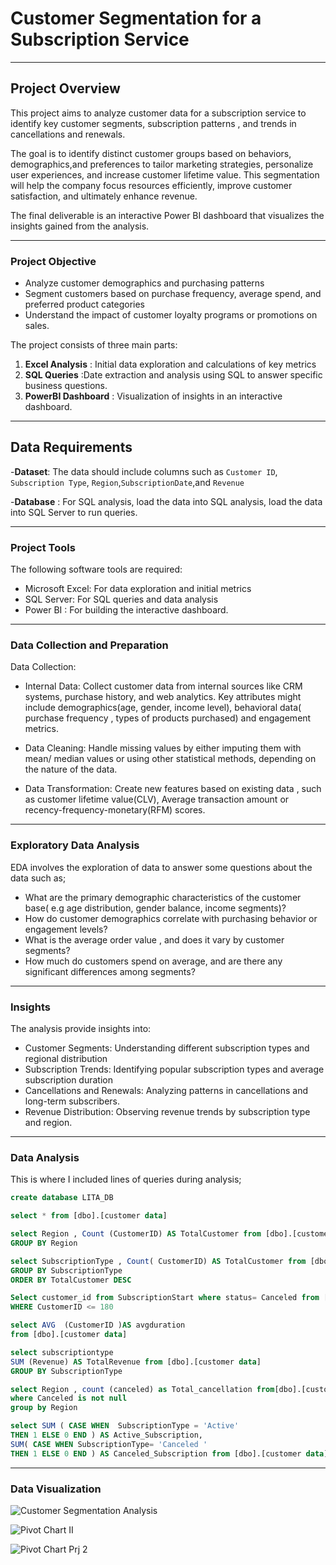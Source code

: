 # Customer Segmentation for a Subscription Service 
---
## Project Overview

This project aims to analyze customer data for a subscription service to identify key customer segments, subscription patterns , and trends in cancellations and renewals.

The goal is to identify distinct customer groups based on behaviors, demographics,and preferences to tailor marketing strategies, personalize user experiences, and increase customer lifetime value. This segmentation will help the company focus resources efficiently, improve customer satisfaction, and ultimately enhance revenue.

The final deliverable is an interactive Power BI dashboard that visualizes the insights gained from the analysis.

---
### Project Objective
- Analyze customer demographics and purchasing patterns
- Segment customers based on purchase frequency, average spend, and preferred product categories
- Understand the impact of customer loyalty programs or promotions on sales.

The project consists of three main parts:
1. **Excel Analysis** : Initial data exploration and calculations of key metrics
2. **SQL Queries** :Date extraction and analysis using SQL to answer specific business questions.
3. **PowerBI Dashboard** : Visualization of insights in an interactive dashboard.
   
---
## Data Requirements
-**Dataset**: The data should include columns such as `Customer ID`, `Subscription Type`, `Region`,`SubscriptionDate`,and `Revenue`

-**Database** : For SQL analysis, load the data into SQL analysis, load the data into SQL Server to run queries.

---
### Project Tools
The following software tools are required:

- Microsoft Excel: For data exploration and initial metrics
- SQL Server: For SQL queries and data analysis
- Power BI : For building the interactive dashboard.

---
### Data Collection and Preparation
Data Collection:

* Internal Data: Collect customer data from internal sources like CRM systems, purchase history, and web analytics. Key attributes might include demographics(age, gender,
income level), behavioral data( purchase frequency , types of products purchased) and engagement metrics.

 - Data Cleaning: Handle missing values by either imputing them with mean/ median values or using other statistical methods, depending on the nature of the data.

-  Data Transformation: Create new features based on existing data , such as customer lifetime value(CLV), Average transaction amount or recency-frequency-monetary(RFM) scores.

  ---
  ### Exploratory Data Analysis
  EDA involves the exploration of data to answer some questions about the data such as;
  - What are the primary demographic characteristics of the customer base( e.g age distribution, gender balance, income segments)?
  - How do customer demographics correlate with purchasing behavior or engagement levels?
  - What is the average order value , and does it vary by customer segments?
  - How much do customers spend on average, and are there any significant differences among segments?


---
### Insights
The analysis provide insights into:
- Customer Segments: Understanding different subscription types and regional distribution
- Subscription Trends: Identifying popular subscription types and average subscription duration
- Cancellations and Renewals: Analyzing patterns in cancellations and long-term subscribers.
- Revenue Distribution: Observing revenue trends by subscription type and region.


---
### Data Analysis
This is where I included lines of queries during analysis;

```sql
create database LITA_DB

select * from [dbo].[customer data]

select Region , Count (CustomerID) AS TotalCustomer from [dbo].[customer data]
GROUP BY Region

select SubscriptionType , Count( CustomerID) AS TotalCustomer from [dbo].[customer data]
GROUP BY SubscriptionType
ORDER BY TotalCustomer DESC

Select customer_id from SubscriptionStart where status= Canceled from [dbo].[customer data]
WHERE CustomerID <= 180

select AVG  (CustomerID )AS avgduration
from [dbo].[customer data]

select subscriptiontype
SUM (Revenue) AS TotalRevenue from [dbo].[customer data]
GROUP BY SubscriptionType

select Region , count (canceled) as Total_cancellation from[dbo].[customer data]
where Canceled is not null
group by Region

select SUM ( CASE WHEN  SubscriptionType = 'Active'
THEN 1 ELSE 0 END ) AS Active_Subscription,
SUM( CASE WHEN SubscriptionType= 'Canceled '
THEN 1 ELSE 0 END ) AS Canceled_Subscription from [dbo].[customer data]
```

---
### Data Visualization

![Customer Segmentation Analysis](https://github.com/user-attachments/assets/be74e2a2-57fc-4326-817c-fc31def8bcbc)

![Pivot Chart II](https://github.com/user-attachments/assets/f6c2c1a4-2801-4084-812a-4d0af7b90834)

![Pivot Chart Prj 2](https://github.com/user-attachments/assets/93509984-9d61-4681-b7c0-a369bb8facf1)


